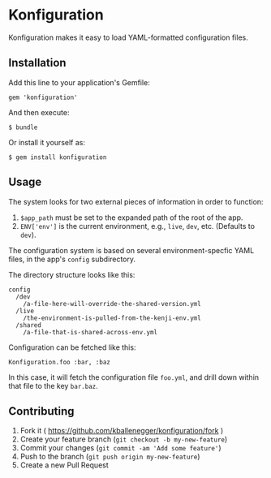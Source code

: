 # Konfiguration

Konfiguration makes it easy to load YAML-formatted configuration files.

## Installation

Add this line to your application's Gemfile:

    gem 'konfiguration'

And then execute:

    $ bundle

Or install it yourself as:

    $ gem install konfiguration

## Usage

The system looks for two external pieces of information in order to function:

1. `$app_path` must be set to the expanded path of the root of the app.
2. `ENV['env']` is the current environment, e.g., `live`, `dev`, etc. (Defaults
   to `dev`).

The configuration system is based on several environment-specfic YAML files, in
the app's `config` subdirectory.

The directory structure looks like this:

    config
      /dev
        /a-file-here-will-override-the-shared-version.yml
      /live
        /the-environment-is-pulled-from-the-kenji-env.yml
      /shared
        /a-file-that-is-shared-across-env.yml

Configuration can be fetched like this:

    Konfiguration.foo :bar, :baz

In this case, it will fetch the configuration file `foo.yml`, and drill down
within that file to the key `bar.baz`.

## Contributing

1. Fork it ( https://github.com/kballenegger/konfiguration/fork )
2. Create your feature branch (`git checkout -b my-new-feature`)
3. Commit your changes (`git commit -am 'Add some feature'`)
4. Push to the branch (`git push origin my-new-feature`)
5. Create a new Pull Request
